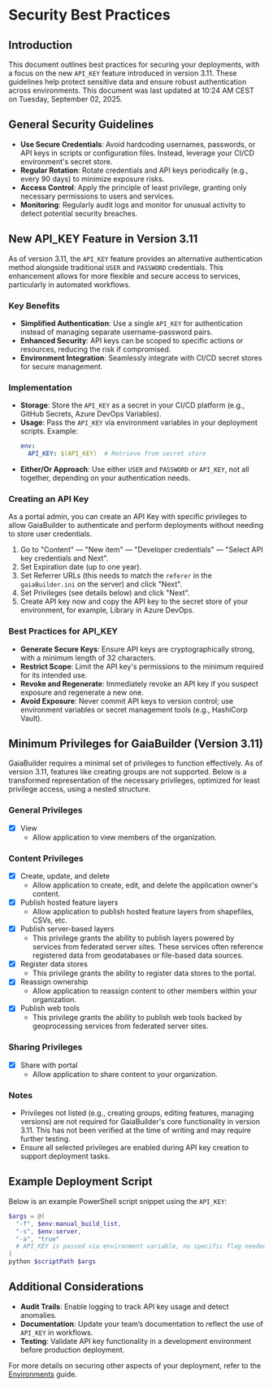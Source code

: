 ﻿# Security Best Practices

## Introduction
This document outlines best practices for securing your deployments, with a focus on the new `API_KEY` feature introduced in version 3.11. These guidelines help protect sensitive data and ensure robust authentication across environments. This document was last updated at 10:24 AM CEST on Tuesday, September 02, 2025.

## General Security Guidelines
- **Use Secure Credentials**: Avoid hardcoding usernames, passwords, or API keys in scripts or configuration files. Instead, leverage your CI/CD environment's secret store.
- **Regular Rotation**: Rotate credentials and API keys periodically (e.g., every 90 days) to minimize exposure risks.
- **Access Control**: Apply the principle of least privilege, granting only necessary permissions to users and services.
- **Monitoring**: Regularly audit logs and monitor for unusual activity to detect potential security breaches.

## New API_KEY Feature in Version 3.11
As of version 3.11, the `API_KEY` feature provides an alternative authentication method alongside traditional `USER` and `PASSWORD` credentials. This enhancement allows for more flexible and secure access to services, particularly in automated workflows.

### Key Benefits
- **Simplified Authentication**: Use a single `API_KEY` for authentication instead of managing separate username-password pairs.
- **Enhanced Security**: API keys can be scoped to specific actions or resources, reducing the risk if compromised.
- **Environment Integration**: Seamlessly integrate with CI/CD secret stores for secure management.

### Implementation
- **Storage**: Store the `API_KEY` as a secret in your CI/CD platform (e.g., GitHub Secrets, Azure DevOps Variables).
- **Usage**: Pass the `API_KEY` via environment variables in your deployment scripts. Example:
  ```yaml
  env:
    API_KEY: $(API_KEY)  # Retrieve from secret store
  ```
- **Either/Or Approach**: Use either `USER` and `PASSWORD` or `API_KEY`, not all together, depending on your authentication needs.

### Creating an API Key
As a portal admin, you can create an API Key with specific privileges to allow GaiaBuilder to authenticate and perform deployments without needing to store user credentials.
1. Go to "Content" — "New item" — "Developer credentials" — "Select API key credentials and Next".
2. Set Expiration date (up to one year).
3. Set Referrer URLs (this needs to match the `referer` in the `gaiaBuilder.ini` on the server) and click "Next".
4. Set Privileges (see details below) and click "Next".
5. Create API key now and copy the API key to the secret store of your environment, for example, Library in Azure DevOps.

### Best Practices for API_KEY
- **Generate Secure Keys**: Ensure API keys are cryptographically strong, with a minimum length of 32 characters.
- **Restrict Scope**: Limit the API key's permissions to the minimum required for its intended use.
- **Revoke and Regenerate**: Immediately revoke an API key if you suspect exposure and regenerate a new one.
- **Avoid Exposure**: Never commit API keys to version control; use environment variables or secret management tools (e.g., HashiCorp Vault).

## Minimum Privileges for GaiaBuilder (Version 3.11)
GaiaBuilder requires a minimal set of privileges to function effectively. As of version 3.11, features like creating groups are not supported. Below is a transformed representation of the necessary privileges, optimized for least privilege access, using a nested structure.

### General Privileges
- [x] View
  - Allow application to view members of the organization.

### Content Privileges
- [x] Create, update, and delete
  - Allow application to create, edit, and delete the application owner's content.
- [x] Publish hosted feature layers
  - Allow application to publish hosted feature layers from shapefiles, CSVs, etc.
- [x] Publish server-based layers
  - This privilege grants the ability to publish layers powered by services from federated server sites. These services often reference registered data from geodatabases or file-based data sources.
- [x] Register data stores
  - This privilege grants the ability to register data stores to the portal.
- [x] Reassign ownership
  - Allow application to reassign content to other members within your organization.
- [x] Publish web tools
  - This privilege grants the ability to publish web tools backed by geoprocessing services from federated server sites.

### Sharing Privileges
- [x] Share with portal
  - Allow application to share content to your organization.

### Notes
- Privileges not listed (e.g., creating groups, editing features, managing versions) are not required for GaiaBuilder's core functionality in version 3.11. This has not been verified at the time of writing and may require further testing.
- Ensure all selected privileges are enabled during API key creation to support deployment tasks.

## Example Deployment Script
Below is an example PowerShell script snippet using the `API_KEY`:
```powershell
$args = @(
  "-f", $env:manual_build_list,
  "-s", $env:server,
  "-a", "true"
  # API_KEY is passed via environment variable, no specific flag needed
)
python $scriptPath $args
```

## Additional Considerations
- **Audit Trails**: Enable logging to track API key usage and detect anomalies.
- **Documentation**: Update your team’s documentation to reflect the use of `API_KEY` in workflows.
- **Testing**: Validate API key functionality in a development environment before production deployment.

For more details on securing other aspects of your deployment, refer to the [Environments](Environments.md) guide.